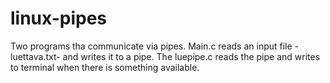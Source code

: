 # linux-pipes
Two programs tha communicate via pipes. Main.c reads an input file -luettava.txt- and writes it to a pipe. The luepipe.c reads the pipe and writes to terminal when there is something available.
